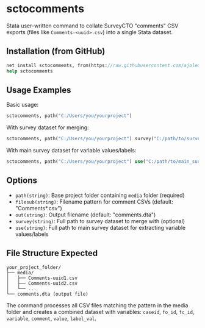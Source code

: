 # sctocomments

Stata user-written command to collate SurveyCTO "comments" CSV exports (files like `Comments-<uuid>.csv`) into a single Stata dataset.

## Installation (from GitHub)

```stata
net install sctocomments, from(https://raw.githubusercontent.com/ajolex/scto-field-comments/master/sctocomments) replace
help sctocomments
```

## Usage Examples

Basic usage:
```stata
sctocomments, path("C:/Users/you/yourproject")
```

With survey dataset for merging:
```stata
sctocomments, path("C:/Users/you/yourproject") survey("C:/path/to/survey_data.dta")
```

With main survey dataset for variable values/labels:
```stata
sctocomments, path("C:/Users/you/yourproject") use("C:/path/to/main_survey.dta")
```

## Options

- `path(string)`: Base project folder containing `media` folder (required)
- `filesub(string)`: Filename pattern for comment CSVs (default: "Comments*.csv")  
- `out(string)`: Output filename (default: "comments.dta")
- `survey(string)`: Full path to survey dataset to merge with (optional)
- `use(string)`: Full path to main survey dataset for extracting variable values/labels

## File Structure Expected

```
your_project_folder/
├── media/
│   ├── Comments-uuid1.csv
│   ├── Comments-uuid2.csv
│   └── ...
└── comments.dta (output file)
```

The command processes all CSV files matching the pattern in the media folder and creates a combined dataset with variables: `caseid`, `fo_id`, `fc_id`, `variable`, `comment`, `value`, `label_val`.
